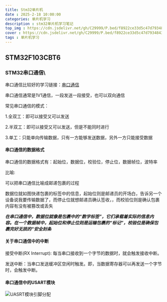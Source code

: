 ```yaml
---
title: Stm32单片机
date : 2025-2-18 10:00:00
categories: 单片机学习
description : stm32单片机学习笔记
top_img : https://cdn.jsdelivr.net/gh/C29999/P.bed/f8922ce33d5c47d7934843f712156d91.png
cover : https://cdn.jsdelivr.net/gh/C29999/P.bed/f8922ce33d5c47d7934843f712156d91.png
tags : 单片机学习
---
```


## STM32F103CBT6

### STM32串口通信\

串口通信比较好的学习链接：[串口通信](https://www.lxlinux.net/e/stm32/stm32-usart-receive-data-using-rxne-time-out.html#_3-%E7%A1%AC%E4%BB%B6%E5%87%86%E5%A4%87)

串口通信通常是1V1通信，一段发送一段接受，也可以双向通信

常见串口通信的模式：

1.全双工：即可以接受又可以发送

2.半双工：即可以接受又可以发送，但是不能同时进行

3.单工：只能单向传输数据，只有一方能够发送数据，另外一方只能接受数据

#### 串口通信的数据格式

串口通信的数据格式有：起始位，数据位，校验位，停止位，数据帧位，波特率

比喻:

可以把串口通信比喻成邮递包裹的过程

数据位就如图快递包裹的标签中的信息，起始位则是邮递员的开场白，告诉另一个设备说我要传输数据了，而停止位就想邮递员确认签收，，而校验位则是确认包裹内容有没有被篡改或丢失

***在串口通信中，数据位就像是包裹中的“数字标签”，它们承载着实际的信息内容。在一个数据帧中，起始位和停止位则是运输包裹的“标记”，校验位是确保包裹完好无损的“安全封条***

#### 关于串口通信中的中断

接受中断(RX Interrupt): 每当串口接收到一个字节的数据时，就会触发接收中断。

发送中断：当串口发送缓冲区空闲时触发。即，当数据寄存器可以再发送一个字节时，会触发中断。

#### 串口通信中的USART模块

 ![UASRT模块引脚分配](https://cdn.jsdelivr.net/gh/C29999/P.bed/a3f655f646eafb23337476746ca3f68f.png)